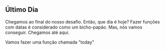 <h2>Último Dia</h2>


Chegamos ao final do nosso desafio. Então, que dia é hoje?
Fazer funções com datas é considerado como um bicho-papão. Mas, nós vamos conseguir. Chegamos até aqui.

Vamos fazer uma função chamada "today"
